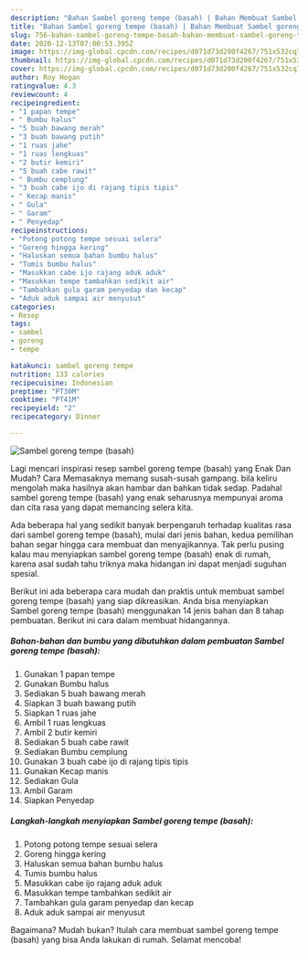 ```yaml
---
description: "Bahan Sambel goreng tempe (basah) | Bahan Membuat Sambel goreng tempe (basah) Yang Mudah Dan Praktis"
title: "Bahan Sambel goreng tempe (basah) | Bahan Membuat Sambel goreng tempe (basah) Yang Mudah Dan Praktis"
slug: 756-bahan-sambel-goreng-tempe-basah-bahan-membuat-sambel-goreng-tempe-basah-yang-mudah-dan-praktis
date: 2020-12-13T07:00:53.395Z
image: https://img-global.cpcdn.com/recipes/d071d73d200f4267/751x532cq70/sambel-goreng-tempe-basah-foto-resep-utama.jpg
thumbnail: https://img-global.cpcdn.com/recipes/d071d73d200f4267/751x532cq70/sambel-goreng-tempe-basah-foto-resep-utama.jpg
cover: https://img-global.cpcdn.com/recipes/d071d73d200f4267/751x532cq70/sambel-goreng-tempe-basah-foto-resep-utama.jpg
author: Roy Hogan
ratingvalue: 4.3
reviewcount: 4
recipeingredient:
- "1 papan tempe"
- " Bumbu halus"
- "5 buah bawang merah"
- "3 buah bawang putih"
- "1 ruas jahe"
- "1 ruas lengkuas"
- "2 butir kemiri"
- "5 buah cabe rawit"
- " Bumbu cemplung"
- "3 buah cabe ijo di rajang tipis tipis"
- " Kecap manis"
- " Gula"
- " Garam"
- " Penyedap"
recipeinstructions:
- "Potong potong tempe sesuai selera"
- "Goreng hingga kering"
- "Haluskan semua bahan bumbu halus"
- "Tumis bumbu halus"
- "Masukkan cabe ijo rajang aduk aduk"
- "Masukkan tempe tambahkan sedikit air"
- "Tambahkan gula garam penyedap dan kecap"
- "Aduk aduk sampai air menyusut"
categories:
- Resep
tags:
- sambel
- goreng
- tempe

katakunci: sambel goreng tempe 
nutrition: 133 calories
recipecuisine: Indonesian
preptime: "PT30M"
cooktime: "PT41M"
recipeyield: "2"
recipecategory: Dinner

---
```



![Sambel goreng tempe (basah)](https://img-global.cpcdn.com/recipes/d071d73d200f4267/751x532cq70/sambel-goreng-tempe-basah-foto-resep-utama.jpg)

Lagi mencari inspirasi resep sambel goreng tempe (basah) yang Enak Dan Mudah? Cara Memasaknya memang susah-susah gampang. bila keliru mengolah maka hasilnya akan hambar dan bahkan tidak sedap. Padahal sambel goreng tempe (basah) yang enak seharusnya mempunyai aroma dan cita rasa yang dapat memancing selera kita.



Ada beberapa hal yang sedikit banyak berpengaruh terhadap kualitas rasa dari sambel goreng tempe (basah), mulai dari jenis bahan, kedua pemilihan bahan segar hingga cara membuat dan menyajikannya. Tak perlu pusing kalau mau menyiapkan sambel goreng tempe (basah) enak di rumah, karena asal sudah tahu triknya maka hidangan ini dapat menjadi suguhan spesial.


Berikut ini ada beberapa cara mudah dan praktis untuk membuat sambel goreng tempe (basah) yang siap dikreasikan. Anda bisa menyiapkan Sambel goreng tempe (basah) menggunakan 14 jenis bahan dan 8 tahap pembuatan. Berikut ini cara dalam membuat hidangannya.

<!--inarticleads1-->

##### Bahan-bahan dan bumbu yang dibutuhkan dalam pembuatan Sambel goreng tempe (basah):

1. Gunakan 1 papan tempe
1. Gunakan  Bumbu halus
1. Sediakan 5 buah bawang merah
1. Siapkan 3 buah bawang putih
1. Siapkan 1 ruas jahe
1. Ambil 1 ruas lengkuas
1. Ambil 2 butir kemiri
1. Sediakan 5 buah cabe rawit
1. Sediakan  Bumbu cemplung
1. Gunakan 3 buah cabe ijo di rajang tipis tipis
1. Gunakan  Kecap manis
1. Sediakan  Gula
1. Ambil  Garam
1. Siapkan  Penyedap




<!--inarticleads2-->

##### Langkah-langkah menyiapkan Sambel goreng tempe (basah):

1. Potong potong tempe sesuai selera
1. Goreng hingga kering
1. Haluskan semua bahan bumbu halus
1. Tumis bumbu halus
1. Masukkan cabe ijo rajang aduk aduk
1. Masukkan tempe tambahkan sedikit air
1. Tambahkan gula garam penyedap dan kecap
1. Aduk aduk sampai air menyusut




Bagaimana? Mudah bukan? Itulah cara membuat sambel goreng tempe (basah) yang bisa Anda lakukan di rumah. Selamat mencoba!
